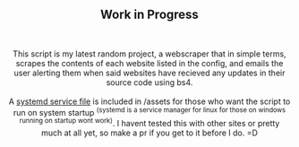 <h2 align=center>Work in Progress</h2>

<br>

<p align=center>This script is my latest random project, a webscraper that in simple terms, scrapes the contents of each website listed in the config, and emails the user alerting them when said websites have recieved any updates in their source code using bs4.<br><br>A <a href='assets/update_scraper.service'>systemd service file</a> is included in /assets for those who want the script to run on system startup <sup>(systemd is a service manager for linux for those on windows running on startup wont work)</sup>. I havent tested this with other sites or pretty much at all yet, so make a pr if you get to it before I do. =D</p>
